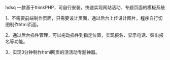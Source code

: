 hdsq
一款基于thinkPHP，可自行安装，快速实现网站活动、专题页面的模板系统

1、不需要前端制作页面，只需要设计页面，通过后台上传设计图片，程序自行切图制作html页面。

2、通过后台插件管理，可以拖动插件到指定位置，实现报名、显示电话、弹出报名等功能。

3、实现3分钟制作html网页的活活动专题神器。
